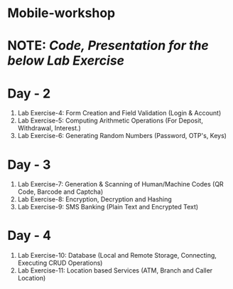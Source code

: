 # Mobile-workshop

# NOTE: **_Code, Presentation for the below Lab Exercise_**

# Day - 2
1) Lab Exercise-4: Form Creation and Field Validation (Login & Account)
2) Lab Exercise-5: Computing Arithmetic Operations  (For Deposit, Withdrawal, Interest.)
3) Lab Exercise-6: Generating Random Numbers  (Password, OTP's, Keys) 

# Day - 3
1) Lab Exercise-7: Generation & Scanning of Human/Machine Codes (QR Code, Barcode and Captcha)
2) Lab Exercise-8: Encryption, Decryption and Hashing
3) Lab Exercise-9:  SMS Banking (Plain Text and Encrypted Text)

# Day - 4
1) Lab Exercise-10: Database (Local and Remote Storage, Connecting, Executing CRUD Operations)
2) Lab Exercise-11: Location based Services (ATM, Branch and Caller Location)
